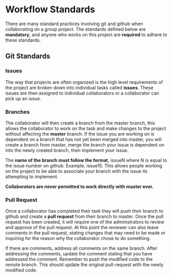 # Workflow Standards
There are many standard practices involving git and github when collaborating on a group project.  The standards defined below are **mandatory**, and anyone who works on this project are **required** to adhere to these standards.

## Git Standards
### Issues
The way that projects are often organized is the high level requirements of the project are broken down into individual tasks called **issues**.  These issues are then assigned to individual collaborators or a collaborator can pick up an issue.

### Branches
The collaborator will then create a branch from the master branch, this allows the collaborator to work on the task and make changes to the project without affecting the **master** branch.  If the issue you are working on is dependent on a branch that has not yet been merged into master, you will create a branch from master, merge the branch your issue is dependent on into the newly created branch, then implement your issue.  

The **name of the branch must follow the format**, issueN where N is equal to the issue number on github. Example, issue15.  This allows people working on the project to be able to associate your branch with the issue its attempting to implement.

**Collaborators are never permitted to work directly with master ever.**


### Pull Request
Once a collaborator has completed their task they will push their branch to github and create a **pull request** from their branch to master.  Once the pull request has been created, it will require one of the administrators to review and approve of the pull request.  At this point the reviewer can also leave comments in the pull request, stating changes that may need to be made or inquiring for the reason why the collaborator chose to do something.

If there are comments, address all comments on the same branch. After addressing the comments, update the comment stating that you have addressed the comment. Remember to push the modified code to the remote branch. This should update the original pull-request with the newly modified code.
